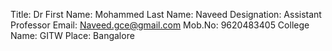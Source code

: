 Title: Dr
First Name: Mohammed
Last Name: Naveed
Designation: Assistant Professor
Email: Naveed.gce@gmail.com
Mob.No: 9620483405
College Name: GITW
Place: Bangalore
